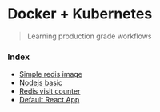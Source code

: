 # Docker + Kubernetes

> Learning production grade workflows

### Index
- [Simple redis image](https://github.com/udbhavsomani/Docker/tree/master/redis-image)
- [Nodejs basic](https://github.com/udbhavsomani/Docker/tree/master/simpleweb)
- [Redis visit counter](https://github.com/udbhavsomani/Docker/tree/master/visits)
- [Default React App](https://github.com/udbhavsomani/Docker/tree/master/react)